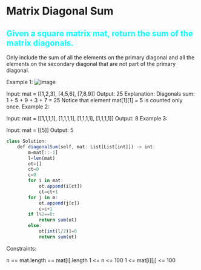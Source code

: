# Matrix Diagonal Sum
<h2 style="color:aqua">Given a square matrix mat, return the sum of the matrix diagonals.</h2>
Only include the sum of all the elements on the primary diagonal and all the elements on the secondary diagonal that are not part of the primary diagonal.

 

Example 1:
![image](https://user-images.githubusercontent.com/63045639/119330478-dee25c80-bca3-11eb-9df6-6ae94bf6673a.png)


Input: mat = [[1,2,3],
              [4,5,6],
              [7,8,9]]
Output: 25
Explanation: Diagonals sum: 1 + 5 + 9 + 3 + 7 = 25
Notice that element mat[1][1] = 5 is counted only once.
Example 2:

Input: mat = [[1,1,1,1],
              [1,1,1,1],
              [1,1,1,1],
              [1,1,1,1]]
Output: 8
Example 3:

Input: mat = [[5]]
Output: 5
```javascript
class Solution:
    def diagonalSum(self, mat: List[List[int]]) -> int:
        m=mat[::-1]
        l=len(mat)
        ot=[]
        ct=0
        c=0
        for i in mat:
            ot.append(i[ct])
            ct=ct+1
        for j in m:
            ot.append(j[c])
            c=c+1
        if l%2==0:
            return sum(ot)
        else:
            ot[int(l/2)]=0
            return sum(ot)
```


Constraints:

n == mat.length == mat[i].length
1 <= n <= 100
1 <= mat[i][j] <= 100
